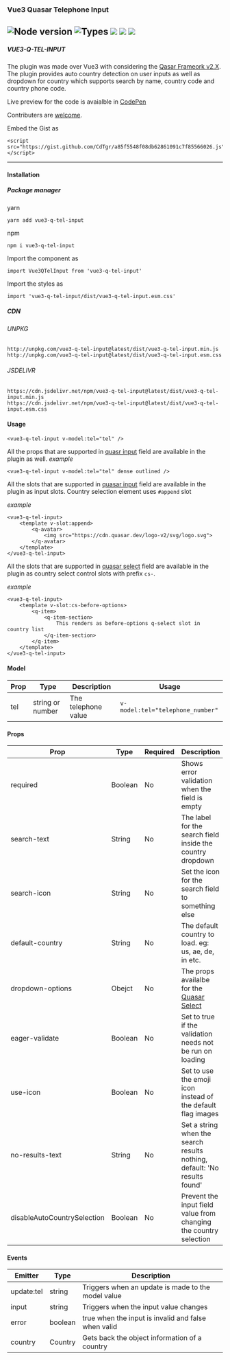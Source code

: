 ### Vue3 Quasar Telephone Input

## ![Node version](https://img.shields.io/node/v/vue3-q-tel-input.svg?style=flat) ![Types](https://badgen.net/badge/types/included/green) [![](https://data.jsdelivr.com/v1/package/npm/vue3-q-tel-input/badge)](https://www.jsdelivr.com/package/npm/vue3-q-tel-input) [![](https://badgen.net/badge/github/vue3%2Dq%2Dtel%2Dinput/blue?icon=github)](https://github.com/CdTgr/vue3-q-tel-input) [![](https://badgen.net/badge/npm/vue3%2Dq%2Dtel%2Dinput/blue?icon=npm)](https://www.npmjs.com/package/vue3-q-tel-input)

##### VUE3-Q-TEL-INPUT

The plugin was made over Vue3 with considering the [Qasar Frameork v2.X](https://quasar.dev/). The plugin provides auto country detection on user inputs as well as dropdown for country which supports search by name, country code and country phone code.

Live preview for the code is avaialble in [CodePen](https://codepen.io/CdTgr/full/OJEMZvG)

Contributers are [welcome]().

Embed the Gist as

```
<script src="https://gist.github.com/CdTgr/a85f5548f08db62861091c7f85566026.js"></script>
```

---

#### Installation

##### Package manager

yarn

```
yarn add vue3-q-tel-input
```

npm

```
npm i vue3-q-tel-input
```

Import the component as

```
import Vue3QTelInput from 'vue3-q-tel-input'
```

Import the styles as

```
import 'vue3-q-tel-input/dist/vue3-q-tel-input.esm.css'
```

##### CDN

###### UNPKG

```
http://unpkg.com/vue3-q-tel-input@latest/dist/vue3-q-tel-input.min.js
http://unpkg.com/vue3-q-tel-input@latest/dist/vue3-q-tel-input.esm.css
```

###### JSDELIVR

```
https://cdn.jsdelivr.net/npm/vue3-q-tel-input@latest/dist/vue3-q-tel-input.min.js
https://cdn.jsdelivr.net/npm/vue3-q-tel-input@latest/dist/vue3-q-tel-input.esm.css
```

#### Usage

```
<vue3-q-tel-input v-model:tel="tel" />
```

All the props that are supported in [quasr input](https://quasar.dev/vue-components/input) field are available in the plugin as well.
_example_

```
<vue3-q-tel-input v-model:tel="tel" dense outlined />
```

All the slots that are supported in [quasar input](https://quasar.dev/vue-components/input) field are available in the plugin as input slots. Country selection element uses `#append` slot

_example_

```
<vue3-q-tel-input>
    <template v-slot:append>
        <q-avatar>
            <img src="https://cdn.quasar.dev/logo-v2/svg/logo.svg">
        </q-avatar>
    </template>
</vue3-q-tel-input>
```

All the slots that are supported in [quasar select](https://quasar.dev/vue-components/select) field are available in the plugin as country select control slots with prefix `cs-`.

_example_

```
<vue3-q-tel-input>
    <template v-slot:cs-before-options>
        <q-item>
            <q-item-section>
                This renders as before-options q-select slot in country list
            </q-item-section>
        </q-item>
    </template>
</vue3-q-tel-input>
```

#### Model

| Prop | Type             | Description         | Usage                            |
| ---- | ---------------- | ------------------- | -------------------------------- |
| tel  | string or number | The telephone value | `v-model:tel="telephone_number"` |

#### Props

| Prop                        | Type    | Required | Description                                                                           |
| --------------------------- | ------- | -------- | ------------------------------------------------------------------------------------- |
| required                    | Boolean | No       | Shows error validation when the field is empty                                        |
| search-text                 | String  | No       | The label for the search field inside the country dropdown                            |
| search-icon                 | String  | No       | Set the icon for the search field to something else                                   |
| default-country             | String  | No       | The default country to load. eg: us, ae, de, in etc.                                  |
| dropdown-options            | Obejct  | No       | The props availalbe for the [Quasar Select](https://quasar.dev/vue-components/select) |
| eager-validate              | Boolean | No       | Set to true if the validation needs not be run on loading                             |
| use-icon                    | Boolean | No       | Set to use the emoji icon instead of the default flag images                          |
| no-results-text             | String  | No       | Set a string when the search results nothing, default: 'No results found'             |
| disableAutoCountrySelection | Boolean | No       | Prevent the input field value from changing the country selection                     |

#### Events

| Emitter    | Type    | Description                                         |
| ---------- | ------- | --------------------------------------------------- |
| update:tel | string  | Triggers when an update is made to the model value  |
| input      | string  | Triggers when the input value changes               |
| error      | boolean | true when the input is invalid and false when valid |
| country    | Country | Gets back the object information of a country       |
